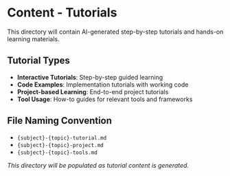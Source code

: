 # Content - Tutorials

This directory will contain AI-generated step-by-step tutorials and hands-on learning materials.

## Tutorial Types

- **Interactive Tutorials**: Step-by-step guided learning
- **Code Examples**: Implementation tutorials with working code
- **Project-based Learning**: End-to-end project tutorials
- **Tool Usage**: How-to guides for relevant tools and frameworks

## File Naming Convention

- `{subject}-{topic}-tutorial.md`
- `{subject}-{topic}-project.md`
- `{subject}-{topic}-tools.md`

*This directory will be populated as tutorial content is generated.*
